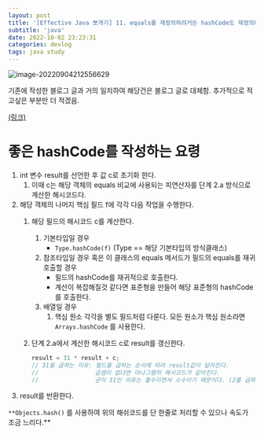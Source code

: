 ```yaml
---
layout: post
title: '[Effective Java 뽀개기] 11. equals를 재정의하려거든 hashCode도 재정의하라'
subtitle: 'java'
date: 2022-10-02 23:23:31
categories: devlog
tags: java study
---
```


![image-20220904212556629](https://tva1.sinaimg.cn/large/e6c9d24egy1h5uufg0s7hj21do0ks0w4.jpg)

기존에 작성한 블로그 글과 거의 일치하여 해당건은 블로그 글로 대체함. 추가적으로 적고싶은 부분만 더 적겠음.

[(링크)](<https://mintheon.com/devlog/2021/09/26/equals()%EC%99%80-hashcode()%EB%A5%BC-%EC%96%B8%EC%A0%9C-%EC%A0%95%EC%9D%98%ED%95%A0%EA%B9%8C/>)

# 좋은 hashCode를 작성하는 요령

1. int 변수 result를 선언한 후 값 c로 초기화 한다.
   1. 이때 c는 해당 객체의 equals 비교에 사용되는 피연산자를 단계 2.a 방식으로 계산한 해시코드다.
2. 해당 객체의 나머지 핵심 필드 f에 각각 다음 작업을 수행한다.
   1. 해당 필드의 해시코드 c를 계산한다.
      1. 기본타입일 경우
         - `Type.hashCode(f)` (Type == 해당 기본타입의 방식클래스)
      2. 참조타입일 경우 혹은 이 클래스의 equals 메서드가 필드의 equals를 재귀 호출할 경우
         - 필드의 hashCode를 재귀적으로 호출한다.
         - 계산이 복잡해질것 같다면 표준형을 만들어 해당 표준형의 hashCode를 호출한다.
      3. 배열일 경우
         1. 핵심 원소 각각을 별도 필드처럼 다룬다. 모든 원소가 핵심 원소라면 `Arrays.hashCode` 를 사용한다.
   2. 단계 2.a에서 계산한 해시코드 c로 result를 갱신한다.

      ```java
      result = 31 * result + c;
      // 31을 곱하는 이유: 필드를 곱하는 순서에 따라 result값이 달라진다.
      //                곱셈이 없다면 아나그램의 해시코드가 같아진다.
      //                굳이 31인 이유는 홀수이면서 소수이기 때문이다. (2를 곱하는건 쉬프트 연산과 같기 때문)
      ```
3. result를 반환한다.

`**Objects.hash()` 를 사용하여 위의 해쉬코드를 단 한줄로 처리할 수 있으나 속도가 조금 느리다.\*\*
